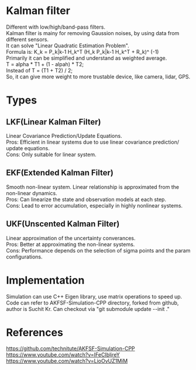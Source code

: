 # Kalman filter
Different with low/high/band-pass filters.  
Kalman filter is mainy for removing Gaussion noises, by using data from different sensors.  
It can solve "Linear Quadratic Estimation Problem".  
Formula is: K_k = P_k|k-1 H_k^T (H_k P_k|k-1 H_k^T + R_k)^ (-1)  
Primarily it can be simplified and understand as weighted average.  
T = alpha * T1 + (1 - alpah) * T2;  
Instead of T = (T1 + T2) / 2;  
So, it can give more weight to more trustable device, like camera, lidar, GPS.  

# Types
## LKF(Linear Kalman Filter)
Linear Covariance Prediction/Update Equations.  
Pros: Efficient in linear systems due to use linear covariance prediction/ update equations.  
Cons: Only suitable for linear system.

## EKF(Extended Kalman Filter)
Smooth non-linear system. Linear relationship is approximated from the non-linear dynamics.  
Pros: Can linearize the state and observation models at each step.  
Cons: Lead to error accumulation, especially in highly nonlinear systems.  

## UKF(Unscented Kalman Filter)
Linear approximation of the uncertainty converances.  
Pros: Better at approximating the non-linear systems.  
Cons: Performance depends on the selection of sigma points and the param configurations.

# Implementation
Simulation can use C++ Eigen library, use matrix operations to speed up.
Code can refer to AKFSF-Simulation-CPP directory, forked from github, author is Suchit Kr.
Can checkout via "git submodule update --init ."

# References
https://github.com/technitute/AKFSF-Simulation-CPP  
https://www.youtube.com/watch?v=IFeCIbljreY  
https://www.youtube.com/watch?v=LioOvUZ1MiM
